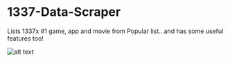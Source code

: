 # 1337-Data-Scraper
Lists 1337x #1 game, app and movie from Popular list.. and has some useful features too!

![alt text](https://i.postimg.cc/rp2CfFrv/image.png)
